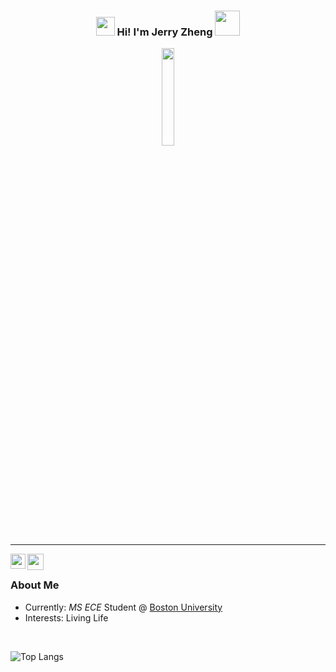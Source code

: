  <h3 align="center"><img src = "https://raw.githubusercontent.com/MartinHeinz/MartinHeinz/master/wave.gif" width = 30px> Hi! I'm Jerry Zheng  <img src="https://github.com/user-attachments/assets/53a8d1db-b954-40d2-bde6-b8b3aa1e1cd4"  width=40px></h3>
 <p align="center">
<img width="20%" src="https://img.icons8.com/ios-filled/96/000000/programming.png"/>
</p>
 
 ---
 
<a href="https://www.linkedin.com/in/jerryzheng7/">
  <img align="left" width="24px" src="https://cdn.simpleicons.org/linkedin"  />
</a>

<a href="mailto:jerryzhen14h@gmail.com">
  <img align="left" width="26px" src="https://cdn.simpleicons.org/gmail" />
</a>

<br />

### About Me
- Currently: *MS ECE* Student @ [Boston University](https://www.bu.edu/) <br />
- Interests: Living Life
<br />


![Top Langs](https://github-readme-stats.vercel.app/api/top-langs/?username=jerryzheng7&layout=compact&theme=dark)
